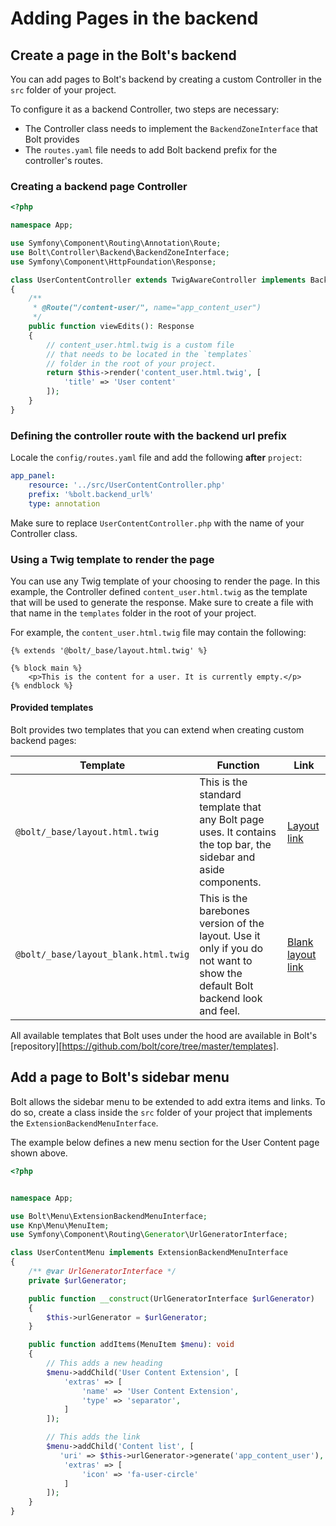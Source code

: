 Adding Pages in the backend
===========================

## Create a page in the Bolt's backend

You can add pages to Bolt's backend by creating a custom
Controller in the `src` folder of your project.

To configure it as a backend Controller, two steps are necessary:
* The Controller class needs to implement the `BackendZoneInterface`
 that Bolt provides
* The `routes.yaml` file needs to add Bolt backend prefix for
the controller's routes.

### Creating a backend page Controller

```php
<?php

namespace App;

use Symfony\Component\Routing\Annotation\Route;
use Bolt\Controller\Backend\BackendZoneInterface;
use Symfony\Component\HttpFoundation\Response;

class UserContentController extends TwigAwareController implements BackendZoneInterface
{
    /**
     * @Route("/content-user/", name="app_content_user")
     */
    public function viewEdits(): Response
    {
        // content_user.html.twig is a custom file 
        // that needs to be located in the `templates`
        // folder in the root of your project.
        return $this->render('content_user.html.twig', [
            'title' => 'User content'
        ]);
    }
}
```


### Defining the controller route with the backend url prefix

Locale the `config/routes.yaml` file and add the following **after** 
`project`:

```yaml
app_panel:
    resource: '../src/UserContentController.php'
    prefix: '%bolt.backend_url%'
    type: annotation
```

<p class="note">Make sure to replace <code>UserContentController.php</code>
with the name of your Controller class.</p>

### Using a Twig template to render the page

You can use any Twig template of your choosing to render the page.
In this example, the Controller defined `content_user.html.twig` as
the template that will be used to generate the response. Make sure
to create a file with that name in the `templates` folder in the root of
your project.

For example, the `content_user.html.twig` file may contain the following:

```twig
{% extends '@bolt/_base/layout.html.twig' %}

{% block main %}
    <p>This is the content for a user. It is currently empty.</p>
{% endblock %}
```

#### Provided templates

Bolt provides two templates that you can extend when creating
custom backend pages:

| Template | Function | Link |
| --- | --- | --- |
| `@bolt/_base/layout.html.twig` | This is the standard template that any Bolt page uses. It contains the top bar, the sidebar and aside components. | [Layout link][layout-link]
| `@bolt/_base/layout_blank.html.twig` | This is the barebones version of the layout. Use it only if you do not want to show the default Bolt backend look and feel. | [Blank layout link][blank-layout-link]

All available templates that Bolt uses under the hood are available in Bolt's [repository][https://github.com/bolt/core/tree/master/templates].

## Add a page to Bolt's sidebar menu

Bolt allows the sidebar menu to be extended to add extra items and links.
To do so, create a class inside the `src` folder of your project that 
implements the `ExtensionBackendMenuInterface`.

The example below defines a new menu section for the User Content page shown above.

```php
<?php


namespace App;

use Bolt\Menu\ExtensionBackendMenuInterface;
use Knp\Menu\MenuItem;
use Symfony\Component\Routing\Generator\UrlGeneratorInterface;

class UserContentMenu implements ExtensionBackendMenuInterface
{
    /** @var UrlGeneratorInterface */
    private $urlGenerator;

    public function __construct(UrlGeneratorInterface $urlGenerator)
    {
        $this->urlGenerator = $urlGenerator;
    }

    public function addItems(MenuItem $menu): void
    {
        // This adds a new heading
        $menu->addChild('User Content Extension', [
            'extras' => [
                'name' => 'User Content Extension',
                'type' => 'separator',
            ]
        ]);

        // This adds the link
        $menu->addChild('Content list', [
           'uri' => $this->urlGenerator->generate('app_content_user'),
            'extras' => [
                'icon' => 'fa-user-circle'
            ]
        ]);
    }
}
```

[layout-link]: https://github.com/bolt/core/blob/master/templates/_base/layout.html.twig
[blank-layout-link]: https://github.com/bolt/core/blob/master/templates/_base/layout_blank.html.twig
[all-templates]: https://github.com/bolt/core/tree/master/templates
